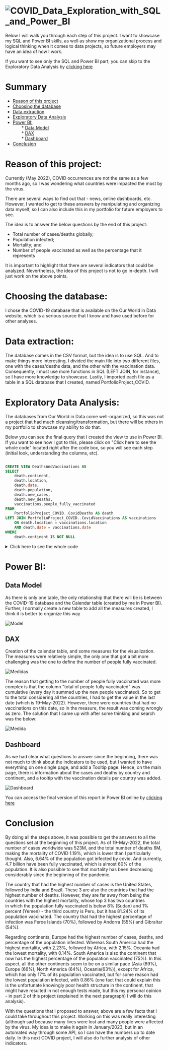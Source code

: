# ![COVID_Data_Exploration_with_SQL_and_Power_BI](https://user-images.githubusercontent.com/105753824/171853676-ff15a500-4f77-40c8-a4a5-ab06c566b0f2.png)

Below I will walk you through each step of this project. I want to showcase my SQL and Power BI skills, as well as show my organizational process and logical thinking when it comes to data projects, so future employers may have an idea of how I work.

If you want to see only the SQL and Power BI part, you can skip to the Exploratory Data Analysis by [clicking here](#exploratory-data-analysis)<br/>

# Summary

* [Reason of this project](#reason-of-this-project)<br/>
* [Choosing the database](#choosing-the-database)<br/>
* [Data extraction](#data-extraction)<br/>
* [Exploratory Data Analysis](#exploratory-data-analysis)<br/>
* [Power BI:](#power-bi)<br/>
&ensp;&ensp;&ensp;&ensp;* [Data Model](#data-model)<br/>
&ensp;&ensp;&ensp;&ensp;* [DAX](#dax)<br/>
&ensp;&ensp;&ensp;&ensp;* [Dashboard](#dashboard)<br/>
* [Conclusion](#conclusion)<br/>

# Reason of this project:
Currently (May 2022), COVID occurrences are not the same as a few months ago, so I was wondering what countries were impacted the most by the virus.

There are several ways to find out that - news, online dashboards, etc. However, I wanted to get to these answers by manipulating and organizing data myself, so I can also include this in my portfolio for future employers to see.

The idea is to answer the below questions by the end of this project:
- Total number of cases/deaths globally;
- Population infected;
- Mortality; and
- Number of people vaccinated as well as the percentage that it represents

It is important to highlight that there are several indicators that could be analyzed. Nevertheless, the idea of this project is not to go in-depth. I will just work on the above points.

# Choosing the database:
I chose the COVID-19 database that is available on the Our World in Data website, which is a serious source that I know and have used before for other analyses.

# Data extraction:
The database comes in the CSV format, but the idea is to use SQL. And to make things more interesting, I divided the main file into two different files, one with the cases/deaths data, and the other with the vaccination data. Consequently, I must use more functions in SQL (LEFT JOIN, for instance), so I have more knowledge to showcase. Lastly, I imported each file as a table in a SQL database that I created, named PortfolioProject_COVID.

# Exploratory Data Analysis:
The databases from Our World in Data come well-organized, so this was not a project that had much cleansing/transformation, but there will be others in my portfolio to showcase my ability to do that.

Below you can see the final query that I created the view to use in Power BI. If you want to see how I got to this, please click on "Click here to see the whole code" located right after the code box, so you will see each step (initial look, understanding the columns, etc).

``` sql

CREATE VIEW DeathsAndVaccinations AS
SELECT
	death.continent,
	death.location,
	death.date,
	death.population,
	death.new_cases,
	death.new_deaths,
	vaccinations.people_fully_vaccinated
FROM
	PortfolioProject_COVID..CovidDeaths AS death
LEFT JOIN PortfolioProject_COVID..CovidVaccinations AS vaccinations
	ON death.location = vaccinations.location
	AND death.date = vaccinations.date
WHERE
	death.continent IS NOT NULL
```

<details>
  <summary>
    Click here to see the whole code
      </summary>
	
``` sql
	
-- Initial look at the complete Deaths table: See how it is set, see the columns, and the data:

SELECT
	*
FROM
	PortfolioProject_COVID..CovidDeaths

-- Initial look at the complete Deaths table: Ordering by continent and country, for better visualization. Also, I could notice that the column continent has many lines as NULL, so let's investigate the reason.

SELECT
	*
FROM
	PortfolioProject_COVID..CovidDeaths
ORDER BY
	continent ASC,
	location ASC
WHERE
	continent is NULL

-- I want to look at the distinct values of the column location when filed by continent NULL

SELECT DISTINCT
	location
FROM
	PortfolioProject_COVID..CovidDeaths
WHERE
	continent is NULL
ORDER BY
	location ASC

-- Initial look at the complete Deaths table: Ordering by continent and country, and considering only the NOT NULL for the column continent, as I noticed that these lines have another classification (such as High Income, Low Income, etc) instead of the locations themselves

SELECT
	*
FROM
	PortfolioProject_COVID..CovidDeaths
WHERE
	continent IS NOT NULL
ORDER BY
	continent ASC,
	location ASC,
	date ASC

-- I performed the same steps above for the table Vaccinations, and it has the same issues with the continent in NULL

-- Selecting the columns that I will bring to Power BI for the purpose that we have in this project. As this query results 176.870 lines, I will not add the calculations here, because I believe that DAX in Power BI will perform better than adding 176.870 lines for each column that would be added. Also, I will use LEFT JOIN to get the columns that I will need from the table Vaccinations.

-- This is the same query from the beginning:

SELECT
	death.continent,
	death.location,
	death.date,
	death.population,
	death.new_cases,
	death.new_deaths,
	vaccinations.people_fully_vaccinated
FROM
	PortfolioProject_COVID..CovidDeaths AS death
LEFT JOIN PortfolioProject_COVID..CovidVaccinations AS vaccinations
	ON death.location = vaccinations.location
	AND death.date = vaccinations.date
WHERE
	death.continent IS NOT NULL
	
```
</details>
    

# Power BI:

## Data Model
As there is only one table, the only relationship that there will be is between the COVID-19 database and the Calendar table (created by me in Power BI). Further, I normally create a new table to add all the measures created, I think it is better to organize this way 

 ![Model](https://user-images.githubusercontent.com/105753824/171749957-cedf60f4-7f6a-4e10-af79-1886e81f0a53.jpg)

## DAX
Creation of the calendar table, and some measures for the visualization. The measures were relatively simple, the only one that got a bit more challenging was the one to define the number of people fully vaccinated.

![Medidas](https://user-images.githubusercontent.com/105753824/171749997-631780fe-35c4-4fda-b575-8fa8ed656638.jpg)

The reason that getting to the number of people fully vaccinated was more complex is that the column "total of people fully vaccinated" was cumulative (every day it summed up the new people vaccinated). So to get to the total considering all the countries, I had to get the value in the last date (which is 19-May-2022). However, there were countries that had no vaccinations on this date, so in the measure, the result was coming wrongly as zero. The solution that I came up with after some thinking and search was the below:

![Medida](https://user-images.githubusercontent.com/105753824/171750016-4292b09d-b191-44b5-80c2-0eb8ac255a25.jpg)
 
## Dashboard
As we had clear what questions to answer since the beginning, there was not much to think about the indicators to be used, but I wanted to have everything on one single page, and add a Tooltip page. Hence, on the main page, there is information about the cases and deaths by country and continent, and a tooltip with the vaccination details per country was added.

![Dashboard](https://user-images.githubusercontent.com/105753824/171766151-77b7f96d-18aa-437e-b11a-29eb213f757c.jpg)

You can access the final version of this report in Power BI online by [clicking here](https://app.powerbi.com/view?r=eyJrIjoiMjA3M2U3NDktYzhmMi00M2JlLWJmY2YtZWYxOWM0MWExYWI5IiwidCI6IjBhMzUzNTNiLTUzZTUtNDI3Yy05YmJkLTU3Yzg3ZmEwZjZlNyJ9)

# Conclusion

By doing all the steps above, it was possible to get the answers to all the questions set at the beginning of this project. As of 19-May-2022, the total number of cases worldwide was 523M, and the total number of deaths 6M, making the mortality of COVID 1.19%, which is lower than I particularly thought. Also, 6.64% of the population got infected by covid. And currently, 4.7 billion have been fully vaccinated, which is almost 60% of the population. It is also possible to see that mortality has been decreasing considerably since the beginning of the pandemic. 

The country that had the highest number of cases is the United States, followed by India and Brazil. These 3 are also the countries that had the highest number of deaths. However, they are far away from being the countries with the highest mortality, whose top 3 has two countries in which the population fully vaccinated is below 8% (Sudan) and 1% percent (Yemen) - the third country is Peru, but it has 81.24% of its population vaccinated. The country that had the highest percentage of infection was Feroe Islands (70%), followed by Andorra (55%) and Gibraltar (54%). 

Regarding continents, Europe had the highest number of cases, deaths, and percentage of the population infected. Whereas South America had the highest mortality, with 2.23%, followed by Africa, with 2.15%. Oceania had the lowest mortality, with 0.14%. South America is also the continent that now has the highest percentage of the population vaccinated (75%). In this aspect, all the other continents seem to be on a similar pace (Asia (69%), Europe (66%), North America (64%), Oceania(63%)), except for Africa, which has only 17% of its population vaccinated, but for some reason had the lowest population infected, with 0.86% (one fact that could explain this is the unfortunate knowingly poor health structure in the continent, that might have resulted in not enough tests made, but this my personal opinion - in part 2 of this project (explained in the next paragraph) I will do this analysis).

With the questions that I proposed to answer, above are a few facts that I could take throughout this project. Working on this was really interesting (although sad because many lives were lost and many people were affected by the virus. My idea is to make it again in January/2023, but in an automated way through some API, so I can have the numbers up to date daily. In this next COVID project, I will also do further analysis of other indicators.

